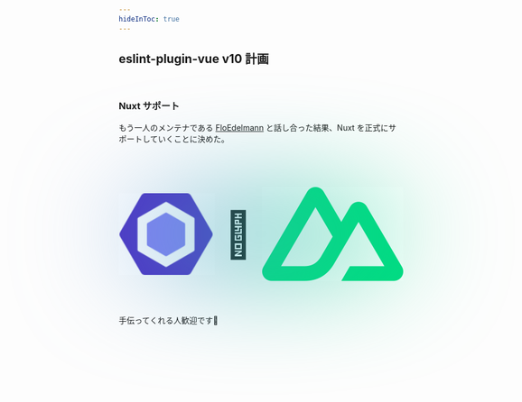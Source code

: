 ```yaml
---
hideInToc: true
---
```


## eslint-plugin-vue v10 計画

<br>

### Nuxt サポート

もう一人のメンテナである [FloEdelmann] と話し合った結果、Nuxt を正式にサポートしていくことに決めた。

[FloEdelmann]: https://github.com/FloEdelmann

<br>

<div class="v10-plan-images" style="display: flex; gap: 1rem; justify-content: space-evenly; align-items: center; font-size: 5rem; position: relative;">

<div style="height: 100px; width: 500px; position: absolute; top: 50%; left: 50%; border-radius: 50%; background-image: linear-gradient(315deg, #00DC82 15%, #8080F2); filter: blur(100px); transform: translate(-50%,-50%);"></div>

<img src="/eslint-logo.svg" alt="ESLint" class="eslint-logo" style="width: 250px;">

💚

<img src="/nuxt-logo.svg" alt="Nuxt" class="nuxt-logo" style="width: 250px;">

</div>

手伝ってくれる人歓迎です💚
